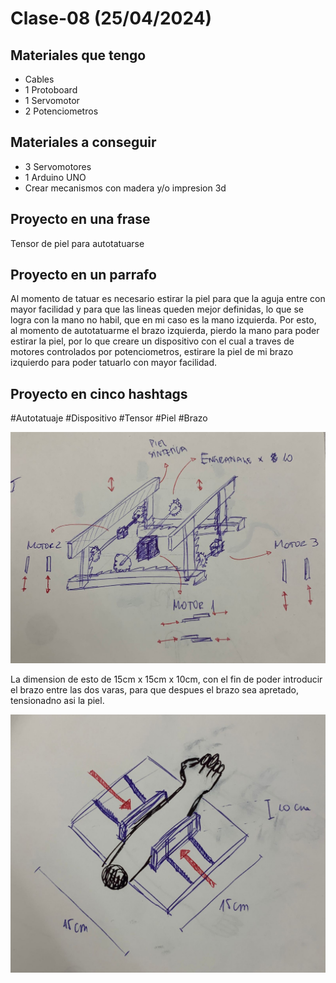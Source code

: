 # Clase-08 (25/04/2024)

## Materiales que tengo

- Cables
- 1 Protoboard
- 1 Servomotor
- 2 Potenciometros

## Materiales a conseguir 

- 3 Servomotores
- 1 Arduino UNO
- Crear mecanismos con madera y/o impresion 3d

## Proyecto en una frase

Tensor de piel para autotatuarse

## Proyecto en un parrafo 

Al momento de tatuar es necesario estirar la piel para que la aguja entre con mayor facilidad y para que las lineas queden mejor definidas, lo que se logra con la mano no habil, que en mi caso es la mano izquierda. Por esto, al momento de autotatuarme el brazo izquierda, pierdo la mano para poder estirar la piel, por lo que creare un dispositivo con el cual a traves de motores controlados por potenciometros, estirare la piel de mi brazo izquierdo para poder tatuarlo con mayor facilidad.

## Proyecto en cinco hashtags

#Autotatuaje #Dispositivo #Tensor #Piel #Brazo 

![Sketch_Proyecto](Sketch_Proyecto.jpg)

La dimension de esto de 15cm x 15cm x 10cm, con el fin de poder introducir el brazo entre las dos varas, para que despues el brazo sea apretado, tensionadno asi la piel. 

![Sketch2_Proyecto](Sketch2_Proyecto.jpg)








